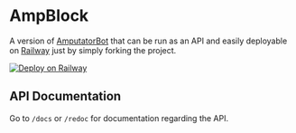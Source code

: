 # AmpBlock

A version of [AmputatorBot](https://github.com/KilledMufasa/AmputatorBot) that can be run as an API and easily deployable on [Railway](https://railway.app/) just by simply forking the project.

[![Deploy on Railway](https://railway.app/button.svg)](https://railway.app/new/template/2-kWeR?referralCode=vr6FMg)

## API Documentation

Go to `/docs` or `/redoc` for documentation regarding the API.
